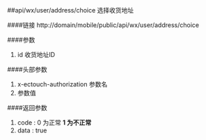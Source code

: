 ##api/wx/user/address/choice  选择收货地址

####链接
     http://domain/mobile/public/api/wx/user/address/choice

####参数
1. id  收货地址ID


####头部参数
1. x-ectouch-authorization     参数名
2.    参数值


####返回参数
1. code : 0 为正常   **1 为不正常**
2. data  :  true 
